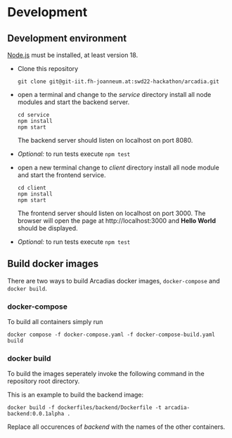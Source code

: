 # Development

## Development environment

[Node.js](http://node.js) must be installed, at least version 18. 

- Clone this repository

  `git clone git@git-iit.fh-joanneum.at:swd22-hackathon/arcadia.git`

- open a terminal and change to the _service_ directory install all node modules and start the backend server.

  ```
  cd service
  npm install
  npm start
  ```

  The backend server should listen on localhost on port 8080.

- _Optional:_ to run tests execute `npm test`

- open a new terminal change to _client_ directory install all node module and start the frontend service.

  ```
  cd client
  npm install
  npm start
  ```

  The frontend server should listen on localhost on port 3000.
  The browser will open the page at http://localhost:3000 and **Hello World** should be displayed.

- _Optional:_ to run tests execute `npm test`

## Build docker images

There are two ways to build Arcadias docker images, ```docker-compose``` and ```docker build```.

### docker-compose

To build all containers simply run

```
docker compose -f docker-compose.yaml -f docker-compose-build.yaml build
```

### docker build

To build the images seperately invoke the following command in the repository root directory.

This is an example to build the backend image:

```
docker build -f dockerfiles/backend/Dockerfile -t arcadia-backend:0.0.1alpha .
```

Replace all occurences of _backend_ with the names of the other containers.
